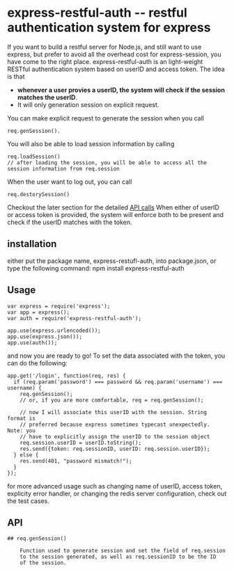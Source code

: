 express-restful-auth -- restful authentication system for express 
==============================

If you want to build a restful server for Node.js, and still want to use express,
but prefer to avoid all the overhead cost for express-session, you have come to
the right place. express-restful-auth is an light-weight RESTful authentication
system based on userID and access token. The idea is that 
 * **whenever a user provies a userID, the system will check if the session matches the userID**.
 * It will only generation session on explicit request.


You can make explicit request to generate the session when you call 

    req.genSession().
    
You will also be able to load session information by calling

    req.loadSession()
    // after loading the session, you will be able to access all the session information from req.session

When the user want to log out, you can call

    req.destorySession()

Checkout the later section for the detailed [API calls](API)
When either of userID or access token is provided, the system will enforce both
to be present and check if the userID matches with the token. 

## installation

either put the package name, express-restufl-auth, into package.json, or type
the following command: 
    npm install express-restful-auth


## Usage

    var express = require('express');
    var app = express();
    var auth = require('express-restful-auth');

    app.use(express.urlencoded());
    app.use(express.json());
    app.use(auth());

and now you are ready to go! To set the data associated with the token, you
can do the following:

    app.get('/login', function(req, res) {
      if (req.param('password') === password && req.param('username') === username) {
        req.genSession();
        // or, if you are more comfortable, req = req.genSession();

        // now I will associate this userID with the session. String format is 
        // preferred because express sometimes typecast unexpectedly. Note: you
        // have to explicitly assign the userID to the session object 
        req.session.userID = userID.toString();
        res.send({token: req.sessionID, userID: req.session.userID});
      } else {
        res.send(401, "password mismatch!");
      }
    });


for more advanced usage such as changing name of userID, access token, explicity error handler, or changing the redis server configuration, check out the test cases.

## API
    ## req.genSession()
    
        Function used to generate session and set the field of req.session
        to the session generated, as well as req.sessionID to be the ID
        of the session.  
